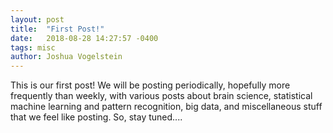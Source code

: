 ```yaml
---
layout: post
title:  "First Post!"
date:   2018-08-28 14:27:57 -0400
tags: misc
author: Joshua Vogelstein
---
```


This is our first post!  We will be posting periodically, hopefully more frequently than weekly, with various posts about brain science, statistical machine learning and pattern recognition, big data, and miscellaneous stuff that we feel like posting.  So, stay tuned....
